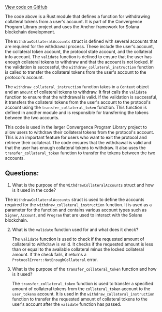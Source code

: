 [View code on GitHub](https://github.com/convergence-rfq/convergence-program-library/rfq/program/src/instructions/collateral/withdraw_collateral.rs)

The code above is a Rust module that defines a function for withdrawing collateral tokens from a user's account. It is part of the Convergence Program Library project and uses the Anchor framework for Solana blockchain development.

The `WithdrawCollateralAccounts` struct is defined with several accounts that are required for the withdrawal process. These include the user's account, the collateral token account, the protocol state account, and the collateral info account. The `validate` function is defined to ensure that the user has enough collateral tokens to withdraw and that the account is not locked. If the validation is successful, the `withdraw_collateral_instruction` function is called to transfer the collateral tokens from the user's account to the protocol's account.

The `withdraw_collateral_instruction` function takes in a `Context` object and an `amount` of collateral tokens to withdraw. It first calls the `validate` function to ensure that the withdrawal is valid. If the validation is successful, it transfers the collateral tokens from the user's account to the protocol's account using the `transfer_collateral_token` function. This function is defined in another module and is responsible for transferring the tokens between the two accounts.

This code is used in the larger Convergence Program Library project to allow users to withdraw their collateral tokens from the protocol's account. This is an important feature for users who want to exit the protocol and retrieve their collateral. The code ensures that the withdrawal is valid and that the user has enough collateral tokens to withdraw. It also uses the `transfer_collateral_token` function to transfer the tokens between the two accounts.
## Questions: 
 1. What is the purpose of the `WithdrawCollateralAccounts` struct and how is it used in the code?
   
   The `WithdrawCollateralAccounts` struct is used to define the accounts required for the `withdraw_collateral_instruction` function. It is used as a parameter for the function and contains various account types such as `Signer`, `Account`, and `Program` that are used to interact with the Solana blockchain.

2. What is the `validate` function used for and what does it check?
   
   The `validate` function is used to check if the requested amount of collateral to withdraw is valid. It checks if the requested amount is less than or equal to the available collateral minus the locked collateral amount. If the check fails, it returns a `ProtocolError::NotEnoughCollateral` error.

3. What is the purpose of the `transfer_collateral_token` function and how is it used?
   
   The `transfer_collateral_token` function is used to transfer a specified amount of collateral tokens from the `collateral_token` account to the `user_tokens` account. It is used in the `withdraw_collateral_instruction` function to transfer the requested amount of collateral tokens to the user's account after the `validate` function has passed.